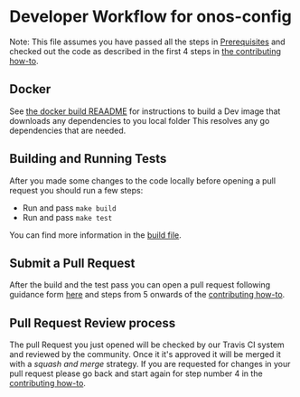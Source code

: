 # Developer Workflow for onos-config

Note: This file assumes you have passed all the steps in [Prerequisites](prerequisites.md) and checked out the code as described in the first 4 steps in [the contributing how-to](contributing.md).

## Docker
See [the docker build REAADME](/../master/build/dev-docker/README.md) for instructions
to build a Dev image that downloads any dependencies to you local folder
This resolves any go dependencies that are needed. 

## Building and Running Tests

After you made some changes to the code locally before opening a pull request you should run a few steps:

* Run and pass `make build`
* Run and pass `make test`

You can find more information in the [build file](build.md).

## Submit a Pull Request

After the build and the test pass you can open a pull request following guidance form [here](pull_requests.md) 
and steps from 5 onwards of the [contributing how-to](contributing.md).

## Pull Request Review process
The pull Request you just opened will be checked by our Travis CI system and reviewed by the community. 
Once it it's approved it will be merged it with a _squash and merge_ strategy. 
If you are requested for changes in your pull request please go back and start again for step number 4 in the [contributing how-to](contributing.md).

